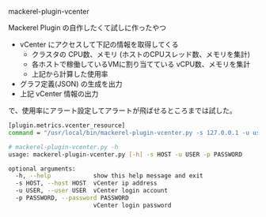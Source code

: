 
mackerel-plugin-vcenter

Mackerel Plugin の自作したくて試しに作ったやつ

- vCenter にアクセスして下記の情報を取得してくる
  - クラスタの CPU数、メモリ (ホストのCPUスレッド数、メモリを集計)
  - 各ホストで稼働しているVMに割り当てている vCPU数、メモリを集計
  - 上記から計算した使用率
- グラフ定義(JSON) の生成を出力
- 上記 vCenter 情報の出力

で、使用率にアラート設定してアラートが飛ばせるところまでは試した。


```bash
[plugin.metrics.vcenter_resource]
command = "/usr/local/bin/mackerel-plugin-vcenter.py -s 127.0.0.1 -u username -p password"
```

```bash
# mackerel-plugin-vcenter.py -h
usage: mackerel-plugin-vcenter.py [-h] -s HOST -u USER -p PASSWORD

optional arguments:
  -h, --help            show this help message and exit
  -s HOST, --host HOST  vCenter ip address
  -u USER, --user USER  vCenter login account
  -p PASSWORD, --password PASSWORD
                        vCenter login password
```
